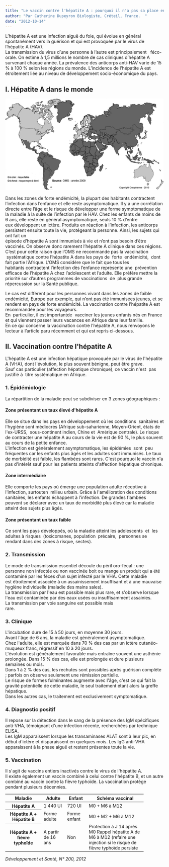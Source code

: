 ```yaml
---
title: "Le vaccin contre l'hépatite A : pourquoi il n'a pas sa place en Afrique"
author: "Par Catherine Dupeyron Biologiste, Créteil, France.  "
date: "2012-10-14"
---
```


<div class="teaser"><p>L’hépatite A est une infection aiguë du foie, qui évolue en général spontanément vers la guérison et qui est provoquée par le virus de l’hépatite A (HAV).<br />
La transmission du virus d’une personne à l’autre est principalement   féco-orale. On estime à 1,5 millions le nombre de cas cliniques d’hépatite A survenant chaque année. La prévalence des anticorps anti-HAV varie de 15 % à 100 % selon les régions du monde. L’incidence de l’hépatite A est  étroitement liée au niveau de développement socio-économique du pays.</p></div>

## I. Hépatite A dans le monde

![](page-51-carte-hepatite.jpg)

Dans les zones de forte endémicité, la plupart des habitants contractent l’infection dans l’enfance et elle reste asymptomatique. Il y a une corrélation directe entre l’âge et le risque de développer une forme symptomatique de la maladie à la suite de l’infection par le HAV. Chez les enfants de moins de 6 ans, elle reste en général asymptomatique, seuls 10 % d’entre eux développent un ictère. Produits en réaction à l’infection, les anticorps persistent ensuite toute la vie, protégeant la personne. Ainsi, les sujets qui ont fait un  
épisode d’hépatite A sont immunisés à vie et n’ont pas besoin d’être  vaccinés. On observe donc rarement l’hépatite A clinique dans ces régions.  
C’est pour cette raison que l’OMS ne recommande pas la vaccination  systématique contre l’hépatite A dans les pays de  forte  endémicité,  dont fait partie l’Afrique. L’OMS considère que le fait que tous les  
habitants contractent l’infection dès l’enfance représente une  prévention efficace de l’hépatite A chez l’adolescent et l’adulte. Elle préfère mettre la priorité sur d’autres programmes de vaccinations  de  plus grande répercussion sur la Santé publique.

Le cas est différent pour les personnes vivant dans les zones de faible endémicité, Europe par exemple, qui n’ont pas été immunisées jeunes, et se rendent en pays de forte endémicité. La vaccination contre l’hépatite A est recommandée pour les voyageurs.  
En  particulier, il est importantde  vacciner les jeunes enfants nés en France et qui viennent passer leurs vacances en Afrique dans leur famille.  
En ce qui concerne la vaccination contre l’hépatite A, nous renvoyons le lecteur à l’article paru récemment et qui est repris ci-dessous.

## II. Vaccination contre l'hépatite A

L'hépatite A est une infection hépatique provoquée par le virus de l'hépatite A (VHA), dont l'évolution, le plus souvent bénigne, peut être grave.  
Sauf cas particulier (affection hépatique chronique), ce vaccin n'est  pas justifié à  titre systématique en Afrique.

### 1. Épidémiologie

La répartition de la maladie peut se subdiviser en 3 zones géographiques :

#### Zone présentant un taux élevé d'hépatite A

Elle se situe dans les pays en développement où les conditions  sanitaires et l'hygiène sont médiocres (Afrique sub-saharienne, Moyen-Orient, états de l'ex-URSS,  sous-continent indien, Chine et  Amérique centrale). Le risque de contracter une hépatite A au cours de la vie est de 90 %, le plus souvent au cours de la petite enfance.  
L'infection est généralement asymptomatique, les épidémies  sont  peu fréquentes car les enfants plus âgés et les adultes sont immunisés. Le taux de morbidité est faible, les flambées sont rares. C'est pourquoi le vaccin n'a pas d'intérêt sauf pour les patients atteints d'affection hépatique chronique.

#### Zone intermédiaire

Elle comporte les pays où émerge une population adulte réceptive à l'infection, surtouten  milieu urbain. Grâce à l'amélioration des conditions sanitaires, les enfants échappent à l'infection. De grandes flambées peuvent se déclarer avec un taux de morbidité plus élevé car la maladie atteint des sujets plus âgés.

#### Zone présentant un taux faible

Ce sont les pays développés, où la maladie atteint les adolescents  et  les  adultes à risques  (toxicomanes, population  précaire,  personnes se rendant dans des zones à risque, sectes).

### 2. Transmission

Le mode de transmission essentiel découle du péril oro-fécal : une personne non infectée ou non vaccinée boit ou mange un produit qui a été contaminé par les fèces d'un sujet infecté par le VHA. Cette maladie est étroitement associée à un assainissement insuffisant et à une mauvaise hygiène individuelle (maladie des mains sales).  
La transmission par l'eau est possible mais plus rare, et s'observe lorsque l'eau est contaminée par des eaux usées ou insuffisamment assainies.  
La transmission par voie sanguine est possible mais  
rare.

### 3. Clinique

L'incubation dure de 15 à 50 jours, en moyenne 30 jours.  
Avant l'âge de 6 ans, la maladie est généralement asymptomatique.  
Chez l'adulte, elle est marquée dans 70 % des cas par un ictère cutanéo-muqueux franc, régressif en 10 à 20 jours.  
L'évolution est généralement favorable mais entraîne souvent une asthénie prolongée. Dans 15 % des cas, elle est prolongée et dure plusieurs semaines ou mois.  
Dans 1 à 2 % des cas, les rechutes sont possibles après guérison complète ; parfois on observe seulement une rémission partielle.  
Le risque de formes fulminantes augmente avec l'âge, c'est ce qui fait la gravité potentielle de cette maladie, le seul traitement étant alors la greffe hépatique.  
Dans les autres cas, le traitement est exclusivement symptomatique.

### 4. Diagnostic positif

Il repose sur la détection dans le sang de la présence des IgM spécifiques anti-VHA, témoignant d'une infection récente, recherchées par technique ELISA.  
Les IgM apparaissent lorsque les transaminases ALAT sont à leur pic, en début d'ictère et disparaissent en quelques mois. Les IgG anti-VHA apparaissent à la phase aiguë et restent présentes toute la vie.

### 5. Vaccination

Il s'agit de vaccins entiers inactivés contre le virus de l'hépatite A.  
Il existe également un vaccin combiné à celui contre l'hépatite B, et un autre combiné au vaccin contre la fièvre typhoïde. La vaccination protège pendant plusieurs décennies.

<table>

<thead>

<tr>

<th class="rteleft" scope="row" style="width: 97px; ">Maladie</th>

<th scope="col" style="width: 57px; ">Adulte</th>

<th scope="col" style="width: 51px; ">Enfant</th>

<th scope="col" style="width: 163px; ">Schéma vaccinal</th>

</tr>

</thead>

<tbody>

<tr>

<th class="rteleft" scope="row" style="width: 101px; ">Hépatite A</th>

<td style="width: 61px; ">1 440 UI</td>

<td style="width: 55px; ">720 UI</td>

<td style="width: 167px; ">M0 + M6 à M12</td>

</tr>

<tr>

<th class="rteleft" scope="row" style="width: 101px; ">Hépatite A +  
Hépatite B</th>

<td style="width: 61px; ">Forme adulte</td>

<td style="width: 55px; ">Forme enfant</td>

<td style="width: 167px; ">M0 + M2 + M6 à M12</td>

</tr>

<tr>

<th class="rteleft" scope="row" style="width: 101px; ">Hépatite A +  
fièvre typhoïde</th>

<td style="width: 61px; ">A partir de 16 ans</td>

<td style="width: 55px; ">Non</td>

<td style="width: 167px; ">Protection à J 14 après M0  
Rappel hépatite A de M6 à M12 (refaire une injection si le risque de fièvre typhoïde persiste</td>

</tr>

</tbody>

</table>

*Développement et Santé, N° 200, 2012*
